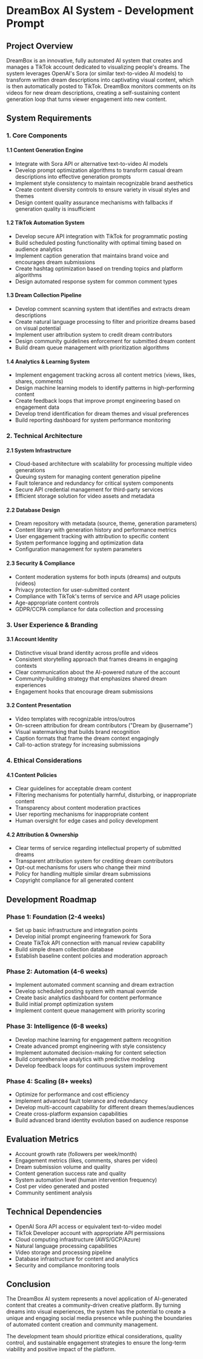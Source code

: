 # DreamBox AI System - Development Prompt

## Project Overview

DreamBox is an innovative, fully automated AI system that creates and manages a TikTok account dedicated to visualizing people's dreams. The system leverages OpenAI's Sora (or similar text-to-video AI models) to transform written dream descriptions into captivating visual content, which is then automatically posted to TikTok. DreamBox monitors comments on its videos for new dream descriptions, creating a self-sustaining content generation loop that turns viewer engagement into new content.

## System Requirements

### 1. Core Components

#### 1.1 Content Generation Engine
- Integrate with Sora API or alternative text-to-video AI models
- Develop prompt optimization algorithms to transform casual dream descriptions into effective generation prompts
- Implement style consistency to maintain recognizable brand aesthetics
- Create content diversity controls to ensure variety in visual styles and themes
- Design content quality assurance mechanisms with fallbacks if generation quality is insufficient

#### 1.2 TikTok Automation System
- Develop secure API integration with TikTok for programmatic posting
- Build scheduled posting functionality with optimal timing based on audience analytics
- Implement caption generation that maintains brand voice and encourages dream submissions
- Create hashtag optimization based on trending topics and platform algorithms
- Design automated response system for common comment types

#### 1.3 Dream Collection Pipeline
- Develop comment scanning system that identifies and extracts dream descriptions
- Create natural language processing to filter and prioritize dreams based on visual potential
- Implement user attribution system to credit dream contributors
- Design community guidelines enforcement for submitted dream content
- Build dream queue management with prioritization algorithms

#### 1.4 Analytics & Learning System
- Implement engagement tracking across all content metrics (views, likes, shares, comments)
- Design machine learning models to identify patterns in high-performing content
- Create feedback loops that improve prompt engineering based on engagement data
- Develop trend identification for dream themes and visual preferences
- Build reporting dashboard for system performance monitoring

### 2. Technical Architecture

#### 2.1 System Infrastructure
- Cloud-based architecture with scalability for processing multiple video generations
- Queuing system for managing content generation pipeline
- Fault tolerance and redundancy for critical system components
- Secure API credential management for third-party services
- Efficient storage solution for video assets and metadata

#### 2.2 Database Design
- Dream repository with metadata (source, theme, generation parameters)
- Content library with generation history and performance metrics
- User engagement tracking with attribution to specific content
- System performance logging and optimization data
- Configuration management for system parameters

#### 2.3 Security & Compliance
- Content moderation systems for both inputs (dreams) and outputs (videos)
- Privacy protection for user-submitted content
- Compliance with TikTok's terms of service and API usage policies
- Age-appropriate content controls
- GDPR/CCPA compliance for data collection and processing

### 3. User Experience & Branding

#### 3.1 Account Identity
- Distinctive visual brand identity across profile and videos
- Consistent storytelling approach that frames dreams in engaging contexts
- Clear communication about the AI-powered nature of the account
- Community-building strategy that emphasizes shared dream experiences
- Engagement hooks that encourage dream submissions

#### 3.2 Content Presentation
- Video templates with recognizable intros/outros
- On-screen attribution for dream contributors ("Dream by @username")
- Visual watermarking that builds brand recognition
- Caption formats that frame the dream context engagingly
- Call-to-action strategy for increasing submissions

### 4. Ethical Considerations

#### 4.1 Content Policies
- Clear guidelines for acceptable dream content
- Filtering mechanisms for potentially harmful, disturbing, or inappropriate content
- Transparency about content moderation practices
- User reporting mechanisms for inappropriate content
- Human oversight for edge cases and policy development

#### 4.2 Attribution & Ownership
- Clear terms of service regarding intellectual property of submitted dreams
- Transparent attribution system for crediting dream contributors
- Opt-out mechanisms for users who change their mind
- Policy for handling multiple similar dream submissions
- Copyright compliance for all generated content

## Development Roadmap

### Phase 1: Foundation (2-4 weeks)
- Set up basic infrastructure and integration points
- Develop initial prompt engineering framework for Sora
- Create TikTok API connection with manual review capability
- Build simple dream collection database
- Establish baseline content policies and moderation approach

### Phase 2: Automation (4-6 weeks)
- Implement automated comment scanning and dream extraction
- Develop scheduled posting system with manual override
- Create basic analytics dashboard for content performance
- Build initial prompt optimization system
- Implement content queue management with priority scoring

### Phase 3: Intelligence (6-8 weeks)
- Develop machine learning for engagement pattern recognition
- Create advanced prompt engineering with style consistency
- Implement automated decision-making for content selection
- Build comprehensive analytics with predictive modeling
- Develop feedback loops for continuous system improvement

### Phase 4: Scaling (8+ weeks)
- Optimize for performance and cost efficiency
- Implement advanced fault tolerance and redundancy
- Develop multi-account capability for different dream themes/audiences
- Create cross-platform expansion capabilities
- Build advanced brand identity evolution based on audience response

## Evaluation Metrics

- Account growth rate (followers per week/month)
- Engagement metrics (likes, comments, shares per video)
- Dream submission volume and quality
- Content generation success rate and quality
- System automation level (human intervention frequency)
- Cost per video generated and posted
- Community sentiment analysis

## Technical Dependencies

- OpenAI Sora API access or equivalent text-to-video model
- TikTok Developer account with appropriate API permissions
- Cloud computing infrastructure (AWS/GCP/Azure)
- Natural language processing capabilities
- Video storage and processing pipeline
- Database infrastructure for content and analytics
- Security and compliance monitoring tools

## Conclusion

The DreamBox AI system represents a novel application of AI-generated content that creates a community-driven creative platform. By turning dreams into visual experiences, the system has the potential to create a unique and engaging social media presence while pushing the boundaries of automated content creation and community management.

The development team should prioritize ethical considerations, quality control, and sustainable engagement strategies to ensure the long-term viability and positive impact of the platform. 